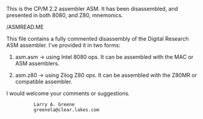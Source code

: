 
This is the CP/M 2.2 assembler ASM. It has been disassembled, and presented in both 8080, and Z80, mnemonics.

/ASMREAD.ME

   This file contains a fully commented disassembly of the Digital Research
ASM assembler. I've provided it in two forms:

1) asm.asm -> using Intel 8080 ops. It can be assembled with the MAC or ASM
              assemblers.

2) asm.z80 -> using Zilog Z80 ops. It can be assembled with the Z80MR or
              compatible assembler.

I would welcome your comments or suggestions.

              Larry A. Greene
              greenela@clear.lakes.com

